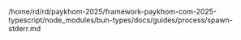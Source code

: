 /home/rd/rd/paykhom-2025/framework-paykhom-com-2025-typescript/node_modules/bun-types/docs/guides/process/spawn-stderr.md